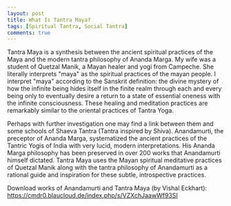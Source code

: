 ```yaml
---
layout: post
title: What Is Tantra Maya?
tags: [Spiritual Tantra, Social Tantra]
comments: true
---
```


Tantra Maya is a synthesis between the ancient spiritual practices of the Maya and the modern tantra philosophy of Ananda Marga.  My wife was a student of Quetzal Manik, a Mayan healer and yogi from Campeche.  She literally interprets "maya" as the spiritual practices of the mayan people.  I interpret "maya" according to the Sanskrit definition: the divine mystery of how the infinite being hides itself in the finite realm through each and every being only to eventually desire a return to a state of essential oneness with the infinite consciousness.  These healing and meditation practices are remarkably similar to the oriental practices of Tantra Yoga.  

Perhaps with further investigation one may find a link between them and some schools of Shaeva Tantra (Tantra inspired by Shiva).  Anandamurti, the preceptor of Ananda Marga, systematized the ancient practices of the Tantric Yogis of India with very lucid, modern interpretations.  His Ananda Marga philosophy has been preserved in over 200 works that Anandamurti himself dictated.  Tantra Maya uses the Mayan spiritual meditative practices of Quetzal Manik along with the tantra philosophy of Anandamurti as a rational guide and inspiration for these subtle, introspective practices.

Download works of Anandamurti and Tantra Maya (by Vishal Eckhart): <a href="https://cmdr0.blaucloud.de/index.php/s/VZXchJaawWf93SI">https://cmdr0.blaucloud.de/index.php/s/VZXchJaawWf93SI</a>
